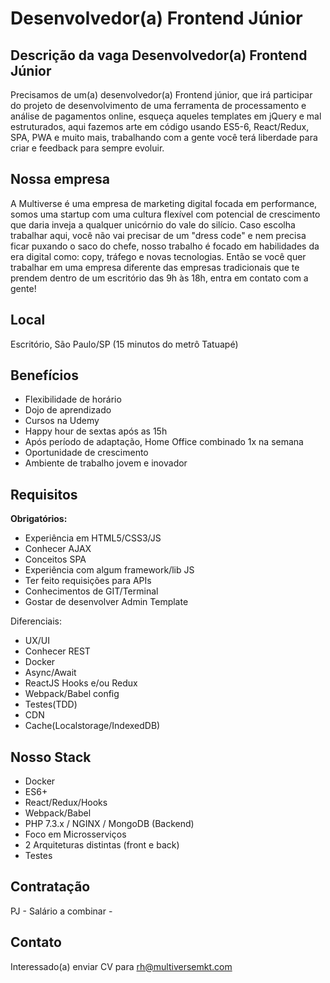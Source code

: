 # Desenvolvedor(a) Frontend Júnior

## Descrição da vaga Desenvolvedor(a) Frontend Júnior
Precisamos de um(a) desenvolvedor(a) Frontend júnior, que irá participar do projeto de desenvolvimento de uma ferramenta de processamento e análise de pagamentos online, esqueça aqueles templates em jQuery e mal estruturados, aqui fazemos arte em código usando ES5-6, React/Redux, SPA, PWA e muito mais, trabalhando com a gente você terá liberdade para criar e feedback para sempre evoluir.

## Nossa empresa
A Multiverse é uma empresa de marketing digital focada em performance, somos uma startup com uma cultura flexível com potencial de crescimento que daria inveja a qualquer unicórnio do vale do silício. Caso escolha trabalhar aqui, você não vai precisar de um "dress code" e nem precisa ficar puxando o saco do chefe, nosso trabalho é focado em habilidades da era digital como: copy, tráfego e novas tecnologias. Então se você quer trabalhar em uma empresa diferente das empresas tradicionais que te prendem dentro de um escritório das 9h às 18h, entra em contato com a gente!

## Local
Escritório, São Paulo/SP (15 minutos do metrô Tatuapé)

## Benefícios
- Flexibilidade de horário
- Dojo de aprendizado
- Cursos na Udemy
- Happy hour de sextas após as 15h
- Após período de adaptação, Home Office combinado 1x na semana
- Oportunidade de crescimento
- Ambiente de trabalho jovem e inovador

## Requisitos
**Obrigatórios:**

- Experiência em HTML5/CSS3/JS
- Conhecer AJAX
- Conceitos SPA
- Experiência com algum framework/lib JS
- Ter feito requisições para APIs
- Conhecimentos de GIT/Terminal
- Gostar de desenvolver Admin Template

Diferenciais:

- UX/UI
- Conhecer REST
- Docker
- Async/Await
- ReactJS Hooks e/ou Redux
- Webpack/Babel config
- Testes(TDD)
- CDN
- Cache(Localstorage/IndexedDB)

## Nosso Stack
- Docker
- ES6+
- React/Redux/Hooks
- Webpack/Babel
- PHP 7.3.x / NGINX / MongoDB (Backend)
- Foco em Microsserviços
- 2 Arquiteturas distintas (front e back)
- Testes

## Contratação
PJ - Salário a combinar -

## Contato
Interessado(a) enviar CV para rh@multiversemkt.com
